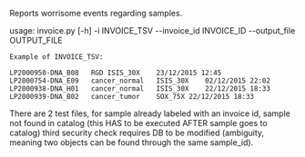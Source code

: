 Reports worrisome events regarding samples.

usage: invoice.py [-h] -i INVOICE_TSV --invoice_id
                                     INVOICE_ID --output_file OUTPUT_FILE

    Example of INVOICE_TSV:
    
    LP2000950-DNA_B08	RGD	ISIS_30X	23/12/2015 12:45
    LP2000754-DNA_E09	cancer_normal	ISIS_30X	02/12/2015 22:02
    LP2000938-DNA_H01	cancer_normal	ISIS_30X	22/12/2015 18:33
    LP2000939-DNA_B02	cancer_tumor	SOX_75X	22/12/2015 18:33


There are 2 test files, for sample already labeled with an invoice id, 
sample not found in catalog (this HAS to be executed AFTER sample goes to 
catalog) third security check requires DB to be modified (ambiguity, meaning two 
objects can be found through the same sample_id).